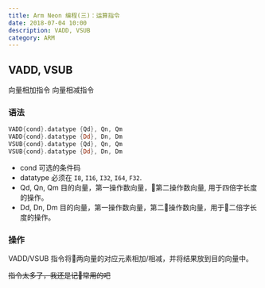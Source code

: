 ```yaml
---
title: Arm Neon 编程(三)：运算指令
date: 2018-07-04 10:00
description: VADD, VSUB
category: ARM
---
```


## VADD, VSUB

向量相加指令
向量相减指令

### 语法

```asm
VADD{cond}.datatype {Qd}, Qn, Qm
VADD{cond}.datatype {Dd}, Dn, Dm
VSUB{cond}.datatype {Qd}, Qn, Qm
VSUB{cond}.datatype {Dd}, Dn, Dm
```

- cond
    可选的条件码
- datatype
    必须在 `I8`, `I16`, `I32`, `I64`, `F32`.
- Qd, Qn, Qm
    目的向量，第一操作数向量，第二操作数向量, 用于四倍字长度的操作。
- Dd, Dn, Dm
    目的向量，第一操作数向量，第二操作数向量，用于二倍字长度的操作。

### 操作

VADD/VSUB 指令将两向量的对应元素相加/相减，并将结果放到目的向量中。

~~指令太多了，我还是记常用的吧~~